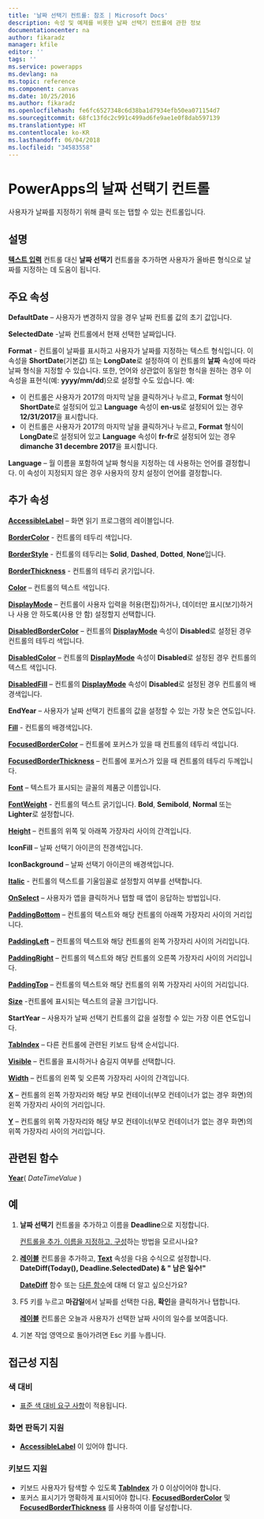 ```yaml
---
title: '날짜 선택기 컨트롤: 참조 | Microsoft Docs'
description: 속성 및 예제를 비롯한 날짜 선택기 컨트롤에 관한 정보
documentationcenter: na
author: fikaradz
manager: kfile
editor: ''
tags: ''
ms.service: powerapps
ms.devlang: na
ms.topic: reference
ms.component: canvas
ms.date: 10/25/2016
ms.author: fikaradz
ms.openlocfilehash: fe6fc6527348c6d38ba1d7934efb50ea071154d7
ms.sourcegitcommit: 68fc13fdc2c991c499ad6fe9ae1e0f8dab597139
ms.translationtype: HT
ms.contentlocale: ko-KR
ms.lasthandoff: 06/04/2018
ms.locfileid: "34583558"
---
```

# <a name="date-picker-control-in-powerapps"></a>PowerApps의 날짜 선택기 컨트롤
사용자가 날짜를 지정하기 위해 클릭 또는 탭할 수 있는 컨트롤입니다.

## <a name="description"></a>설명
**[텍스트 입력](control-text-input.md)** 컨트롤 대신 **날짜 선택기** 컨트롤을 추가하면 사용자가 올바른 형식으로 날짜를 지정하는 데 도움이 됩니다.

## <a name="key-properties"></a>주요 속성
**DefaultDate** – 사용자가 변경하지 않을 경우 날짜 컨트롤 값의 초기 값입니다.

**SelectedDate** -날짜 컨트롤에서 현재 선택한 날짜입니다.

**Format** - 컨트롤이 날짜를 표시하고 사용자가 날짜를 지정하는 텍스트 형식입니다. 이 속성을 **ShortDate**(기본값) 또는 **LongDate**로 설정하여 이 컨트롤의 **날짜** 속성에 따라 날짜 형식을 지정할 수 있습니다. 또한, 언어와 상관없이 동일한 형식을 원하는 경우 이 속성을 표현식(예: **yyyy/mm/dd**)으로 설정할 수도 있습니다. 예:

* 이 컨트롤은 사용자가 2017의 마지막 날을 클릭하거나 누르고, **Format** 형식이 **ShortDate**로 설정되어 있고 **Language** 속성이 **en-us**로 설정되어 있는 경우 **12/31/2017**을 표시합니다.
* 이 컨트롤은 사용자가 2017의 마지막 날을 클릭하거나 누르고, **Format** 형식이 **LongDate**로 설정되어 있고 **Language** 속성이 **fr-fr**로 설정되어 있는 경우 **dimanche 31 decembre 2017**을 표시합니다.

**Language** – 월 이름을 포함하여 날짜 형식을 지정하는 데 사용하는 언어를 결정합니다. 이 속성이 지정되지 않은 경우 사용자의 장치 설정이 언어를 결정합니다.

## <a name="additional-properties"></a>추가 속성
**[AccessibleLabel](properties-accessibility.md)** – 화면 읽기 프로그램의 레이블입니다.

**[BorderColor](properties-color-border.md)** - 컨트롤의 테두리 색입니다.

**[BorderStyle](properties-color-border.md)** - 컨트롤의 테두리는 **Solid**, **Dashed**, **Dotted**, **None**입니다.

**[BorderThickness](properties-color-border.md)** - 컨트롤의 테두리 굵기입니다.

**[Color](properties-color-border.md)** – 컨트롤의 텍스트 색입니다.

**[DisplayMode](properties-core.md)** – 컨트롤이 사용자 입력을 허용(편집)하거나, 데이터만 표시(보기)하거나 사용 안 하도록(사용 안 함) 설정할지 선택합니다.

**[DisabledBorderColor](properties-color-border.md)** – 컨트롤의 **[DisplayMode](properties-core.md)** 속성이 **Disabled**로 설정된 경우 컨트롤의 테두리 색입니다.

**[DisabledColor](properties-color-border.md)** – 컨트롤의 **[DisplayMode](properties-core.md)** 속성이 **Disabled**로 설정된 경우 컨트롤의 텍스트 색입니다.

**[DisabledFill](properties-color-border.md)** – 컨트롤의 **[DisplayMode](properties-core.md)** 속성이 **Disabled**로 설정된 경우 컨트롤의 배경색입니다.

**EndYear** – 사용자가 날짜 선택기 컨트롤의 값을 설정할 수 있는 가장 늦은 연도입니다.

**[Fill](properties-color-border.md)** - 컨트롤의 배경색입니다.

**[FocusedBorderColor](properties-color-border.md)** – 컨트롤에 포커스가 있을 때 컨트롤의 테두리 색입니다.

**[FocusedBorderThickness](properties-color-border.md)** – 컨트롤에 포커스가 있을 때 컨트롤의 테두리 두께입니다.

**[Font](properties-text.md)** – 텍스트가 표시되는 글꼴의 제품군 이름입니다.

**[FontWeight](properties-text.md)** - 컨트롤의 텍스트 굵기입니다. **Bold**, **Semibold**, **Normal** 또는 **Lighter**로 설정합니다.

**[Height](properties-size-location.md)** – 컨트롤의 위쪽 및 아래쪽 가장자리 사이의 간격입니다.

**IconFill** – 날짜 선택기 아이콘의 전경색입니다.

**IconBackground** – 날짜 선택기 아이콘의 배경색입니다.

**[Italic](properties-text.md)** - 컨트롤의 텍스트를 기울임꼴로 설정할지 여부를 선택합니다.

**[OnSelect](properties-core.md)** – 사용자가 앱을 클릭하거나 탭할 때 앱이 응답하는 방법입니다.

**[PaddingBottom](properties-size-location.md)** – 컨트롤의 텍스트와 해당 컨트롤의 아래쪽 가장자리 사이의 거리입니다.

**[PaddingLeft](properties-size-location.md)** – 컨트롤의 텍스트와 해당 컨트롤의 왼쪽 가장자리 사이의 거리입니다.

**[PaddingRight](properties-size-location.md)** – 컨트롤의 텍스트와 해당 컨트롤의 오른쪽 가장자리 사이의 거리입니다.

**[PaddingTop](properties-size-location.md)** – 컨트롤의 텍스트와 해당 컨트롤의 위쪽 가장자리 사이의 거리입니다.

**[Size](properties-text.md)** -컨트롤에 표시되는 텍스트의 글꼴 크기입니다.

**StartYear** – 사용자가 날짜 선택기 컨트롤의 값을 설정할 수 있는 가장 이른 연도입니다.

**[TabIndex](properties-accessibility.md)** – 다른 컨트롤에 관련된 키보드 탐색 순서입니다.

**[Visible](properties-core.md)** – 컨트롤을 표시하거나 숨길지 여부를 선택합니다.

**[Width](properties-size-location.md)** – 컨트롤의 왼쪽 및 오른쪽 가장자리 사이의 간격입니다.

**[X](properties-size-location.md)** – 컨트롤의 왼쪽 가장자리와 해당 부모 컨테이너(부모 컨테이너가 없는 경우 화면)의 왼쪽 가장자리 사이의 거리입니다.

**[Y](properties-size-location.md)** – 컨트롤의 위쪽 가장자리와 해당 부모 컨테이너(부모 컨테이너가 없는 경우 화면)의 위쪽 가장자리 사이의 거리입니다.

## <a name="related-functions"></a>관련된 함수
**[Year](../functions/function-datetime-parts.md)**( *DateTimeValue* )

## <a name="example"></a>예
1. **날짜 선택기** 컨트롤을 추가하고 이름을 **Deadline**으로 지정합니다.

    [컨트롤을 추가, 이름을 지정하고, 구성](../add-configure-controls.md)하는 방법을 모르시나요?
2. **[레이블](control-text-box.md)** 컨트롤을 추가하고, **[Text](properties-core.md)** 속성을 다음 수식으로 설정합니다.
   <br>**DateDiff(Today(), Deadline.SelectedDate) & " 남은 일수!"**

    **[DateDiff](../functions/function-dateadd-datediff.md)** 함수 또는 [다른 함수](../formula-reference.md)에 대해 더 알고 싶으신가요?
3. F5 키를 누르고 **마감일**에서 날짜를 선택한 다음, **확인**을 클릭하거나 탭합니다.

    **[레이블](control-text-box.md)** 컨트롤은 오늘과 사용자가 선택한 날짜 사이의 일수를 보여줍니다.
4. 기본 작업 영역으로 돌아가려면 Esc 키를 누릅니다.


## <a name="accessibility-guidelines"></a>접근성 지침
### <a name="color-contrast"></a>색 대비
* [표준 색 대비 요구 사항](../accessible-apps-color.md)이 적용됩니다.

### <a name="screen-reader-support"></a>화면 판독기 지원
* **[AccessibleLabel](properties-accessibility.md)** 이 있어야 합니다.

### <a name="keyboard-support"></a>키보드 지원
* 키보드 사용자가 탐색할 수 있도록 **[TabIndex](properties-accessibility.md)** 가 0 이상이어야 합니다.
* 포커스 표시기가 명확하게 표시되어야 합니다. **[FocusedBorderColor](properties-color-border.md)** 및 **[FocusedBorderThickness](properties-color-border.md)** 를 사용하여 이를 달성합니다.
